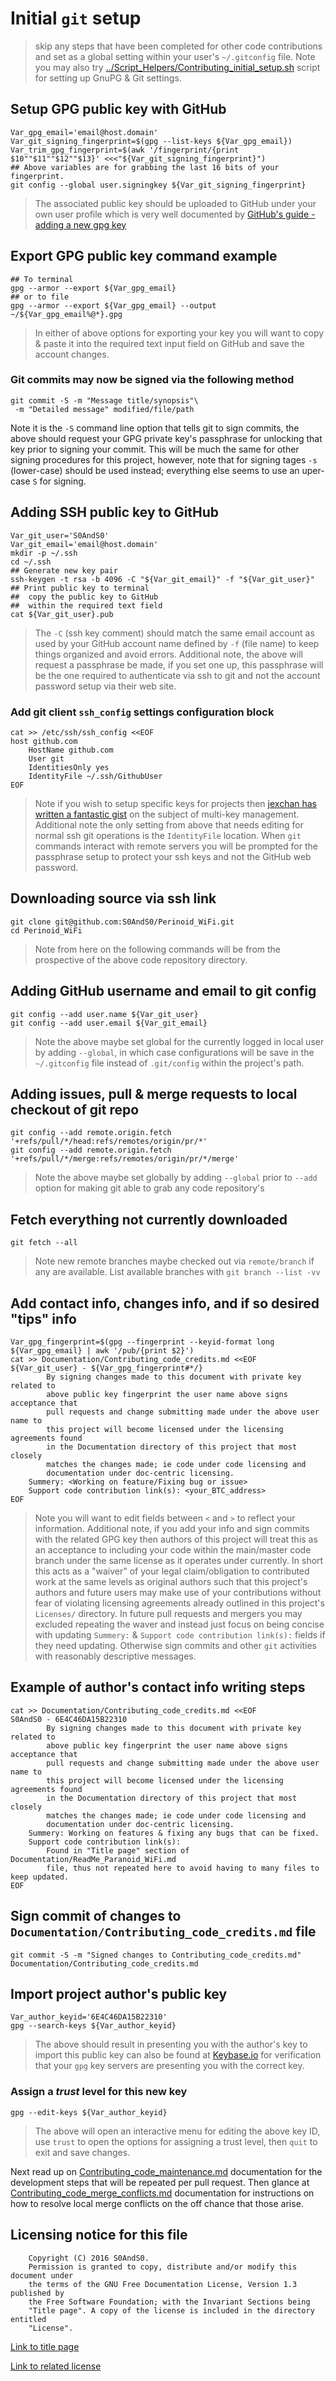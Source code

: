 # Initial `git` setup

> skip any steps that have been completed for other code contributions and
> set as a global setting within your user's `~/.gitconfig` file. Note you may
> also try [../Script_Helpers/Contributing_initial_setup.sh](../Script_Helpers/Contributing_initial_setup.sh)
> script for setting up GnuPG & Git settings.

## Setup GPG public key with GitHub

```
Var_gpg_email='email@host.domain'
Var_git_signing_fingerprint=$(gpg --list-keys ${Var_gpg_email})
Var_trim_gpg_fingerprint=$(awk '/fingerprint/{print $10""$11""$12""$13}' <<<"${Var_git_signing_fingerprint}")
## Above variables are for grabbing the last 16 bits of your fingerprint.
git config --global user.signingkey ${Var_git_signing_fingerprint}
```

> The associated public key should be uploaded to GitHub under your own user
> profile which is very well documented by
> [GitHub's guide - adding a new gpg key](https://help.github.com/articles/adding-a-new-gpg-key-to-your-github-account/)

## Export GPG public key command example

```
## To terminal
gpg --armor --export ${Var_gpg_email}
## or to file
gpg --armor --export ${Var_gpg_email} --output ~/${Var_gpg_email%@*}.gpg
```

> In either of above options for exporting your key you will want to copy &
> paste it into the required text input field on GitHub and save the account
> changes.

### Git commits may now be signed via the following method

```
git commit -S -m "Message title/synopsis"\
 -m "Detailed message" modified/file/path
```

Note it is the `-S` command line option that tells git to sign commits, the above
 should request your GPG private key's passphrase for unlocking that key prior
 to signing your commit. This will be much the same for other signing procedures
 for this project, however, note that for signing tages `-s` (lower-case) should
 be used instead; everything else seems to use an uper-case `S` for signing.

## Adding SSH public key to GitHub

```
Var_git_user='S0AndS0'
Var_git_email='email@host.domain'
mkdir -p ~/.ssh
cd ~/.ssh
## Generate new key pair
ssh-keygen -t rsa -b 4096 -C "${Var_git_email}" -f "${Var_git_user}"
## Print public key to terminal
##  copy the public key to GitHub
##  within the required text field
cat ${Var_git_user}.pub
```

> The `-C` (ssh key comment) should match the same email account as used by
> your GitHub account name defined by `-f` (file name) to keep things organized
> and avoid errors. Additional note, the above will request a passphrase be made,
> if you set one up, this passphrase will be the one required to authenticate
> via ssh to git and not the account password setup via their web site.

### Add git client `ssh_config` settings configuration block

```
cat >> /etc/ssh/ssh_config <<EOF
host github.com
    HostName github.com
    User git
    IdentitiesOnly yes
    IdentityFile ~/.ssh/GithubUser
EOF
```

> Note if you wish to setup specific keys for projects then
> [jexchan has written a fantastic gist](https://gist.github.com/jexchan/2351996)
> on the subject of multi-key management. Additional note the only setting from
> above that needs editing for normal ssh git operations is the `IdentityFile`
> location. When `git` commands interact with remote servers you will be
> prompted for the passphrase setup to protect your ssh keys and not the GitHub
> web password.

## Downloading source via ssh link

```
git clone git@github.com:S0AndS0/Perinoid_WiFi.git
cd Perinoid_WiFi
```

> Note from here on the following commands will be from the prospective of
> the above code repository directory.

## Adding GitHub username and email to git config

```
git config --add user.name ${Var_git_user}
git config --add user.email ${Var_git_email}
```

> Note the above maybe set global for the currently logged in local user by
> adding `--global`, in which case configurations will be save in the
> `~/.gitconfig` file instead of `.git/config` within the project's path.

## Adding issues, pull & merge requests to local checkout of git repo

```
git config --add remote.origin.fetch '+refs/pull/*/head:refs/remotes/origin/pr/*'
git config --add remote.origin.fetch '+refs/pull/*/merge:refs/remotes/origin/pr/*/merge'
```

> Note the above maybe set globally by adding `--global` prior to `--add`
> option for making git able to grab any code repository's

## Fetch everything not currently downloaded

```
git fetch --all
```

> Note new remote branches maybe checked out via `remote/branch` if any are
> available. List available branches with `git branch --list -vv`

## Add contact info, changes info, and if so desired "tips" info

```
Var_gpg_fingerprint=$(gpg --fingerprint --keyid-format long ${Var_gpg_email} | awk '/pub/{print $2}')
cat >> Documentation/Contributing_code_credits.md <<EOF
${Var_git_user} - ${Var_gpg_fingerprint#*/}
        By signing changes made to this document with private key related to
        above public key fingerprint the user name above signs acceptance that
        pull requests and change submitting made under the above user name to
        this project will become licensed under the licensing agreements found
        in the Documentation directory of this project that most closely
        matches the changes made; ie code under code licensing and
        documentation under doc-centric licensing.
    Summery: <Working on feature/Fixing bug or issue>
    Support code contribution link(s): <your_BTC_address>
EOF
```

> Note you will want to edit fields between `<` and `>` to reflect your
> information. Additional note, if you add your info and sign commits with the
> related GPG key then authors of this project will treat this as an acceptance
> to including your code within the main/master code branch under the same
> license as it operates under currently. In short this acts as a "waiver" of
> your legal claim/obligation to contributed work at the same levels as original
> authors such that this project's authors and future users may make use of your
> contributions without fear of violating licensing agreements already outlined
> in this project's `Licenses/` directory.
> In future pull requests and mergers you may excluded repeating the waver and
> instead just focus on being concise with updating `Summery:` & `Support code
> contribution link(s):` fields if they need updating. Otherwise sign commits
> and other `git` activities with reasonably descriptive messages.

## Example of author's contact info writing steps

```
cat >> Documentation/Contributing_code_credits.md <<EOF
S0AndS0 - 6E4C46DA15B22310
        By signing changes made to this document with private key related to
        above public key fingerprint the user name above signs acceptance that
        pull requests and change submitting made under the above user name to
        this project will become licensed under the licensing agreements found
        in the Documentation directory of this project that most closely
        matches the changes made; ie code under code licensing and
        documentation under doc-centric licensing.
    Summery: Working on features & fixing any bugs that can be fixed.
    Support code contribution link(s):
        Found in "Title page" section of Documentation/ReadMe_Paranoid_WiFi.md
        file, thus not repeated here to avoid having to many files to keep updated.
EOF
```

## Sign commit of changes to `Documentation/Contributing_code_credits.md` file

```
git commit -S -m "Signed changes to Contributing_code_credits.md" Documentation/Contributing_code_credits.md
```

## Import project author's public key

```
Var_author_keyid='6E4C46DA15B22310'
gpg --search-keys ${Var_author_keyid}
```

> The above should result in presenting you with the author's key to import
> this public key can also be found at [Keybase.io](https://keybase.io/s0ands0)
> for verification that your `gpg` key servers are presenting you with the
> correct key.

### Assign a *trust* level for this new key

```
gpg --edit-keys ${Var_author_keyid}
```

> The above will open an interactive menu for editing the above key ID, use
> `trust` to open the options for assigning a trust level, then `quit` to exit
> and save changes.

Next read up on [Contributing_code_maintenance.md](Contributing_code_maintenance.md)
 documentation for the development steps that will be repeated per pull request.
 Then glance at [Contributing_code_merge_conflicts.md](Contributing_code_merge_conflicts.md)
 documentation for instructions on how to resolve local merge conflicts on the
 off chance that those arise.

## Licensing notice for this file

```
    Copyright (C) 2016 S0AndS0.
    Permission is granted to copy, distribute and/or modify this document under
    the terms of the GNU Free Documentation License, Version 1.3 published by
    the Free Software Foundation; with the Invariant Sections being
    "Title page". A copy of the license is included in the directory entitled
    "License".
```

[Link to title page](Contributing_Financially.md)

[Link to related license](../Licenses/GNU_FDLv1.3_Documentation.md)
